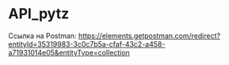 # API_pytz
Ссылка на Postman: https://elements.getpostman.com/redirect?entityId=35319983-3c0c7b5a-cfaf-43c2-a458-a71931014e05&entityType=collection
